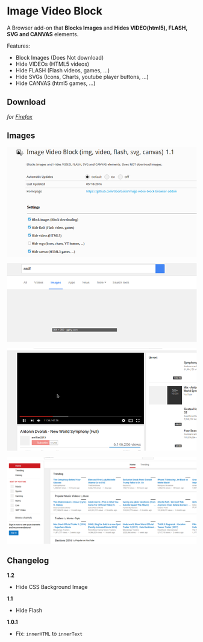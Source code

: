 # Image Video Block

A Browser add-on that **Blocks Images** and **Hides VIDEO(html5), FLASH, SVG and CANVAS** elements.

Features:

- Block Images (Does Not download)
- Hide VIDEOs (HTML5 videos)
- Hide FLASH (Flash videos, games, ...)
- Hide SVGs (Icons, Charts, youtube player buttons, ...)
- Hide CANVAS (html5 games, ...)


## Download

*for [Firefox](https://addons.mozilla.org/en-US/firefox/addon/image-video-block/)*


## Images

![](/images/settings.png "Settings")

![](/images/gi_block_images.png "Blocks images on Google Images")

![](/images/yt_hide_video.png "Hides HTML5 Videos on YouTube")

![](/images/yt_image_block.png "Hides images on YouTube")


## Changelog

**1.2**
- Hide CSS Background Image

**1.1**

- Hide Flash

**1.0.1**

- Fix: `innerHTML` to `innerText`
